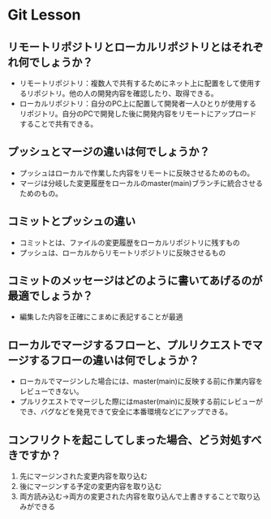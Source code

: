 # Git Lesson

## リモートリポジトリとローカルリポジトリとはそれぞれ何でしょうか？
* リモートリポジトリ：複数人で共有するためにネット上に配置をして使用するリポジトリ。他の人の開発内容を確認したり、取得できる。
* ローカルリポジトリ：自分のPC上に配置して開発者一人ひとりが使用するリポジトリ。自分のPCで開発した後に開発内容をリモートにアップロードすることで共有できる。

## プッシュとマージの違いは何でしょうか？
* プッシュはローカルで作業した内容をリモートに反映させるためのもの。
* マージは分岐した変更履歴をローカルのmaster(main)ブランチに統合させるためのもの。


## コミットとプッシュの違い
* コミットとは、ファイルの変更履歴をローカルリポジトリに残すもの
* プッシュは、ローカルからリモートリポジトリに反映させるもの


## コミットのメッセージはどのように書いてあげるのが最適でしょうか？
* 編集した内容を正確にこまめに表記することが最適


## ローカルでマージするフローと、プルリクエストでマージするフローの違いは何でしょうか？
* ローカルでマージンした場合には、master(main)に反映する前に作業内容をレビューできない。
* プルリクエストでマージした際にはmaster(main)に反映する前にレビューができ、バグなどを発見できて安全に本番環境などにアップできる。


## コンフリクトを起こしてしまった場合、どう対処すべきですか？
1. 先にマージンされた変更内容を取り込む
1. 後にマージンする予定の変更内容を取り込む
1. 両方読み込む→両方の変更された内容を取り込んで上書きすることで取り込みができる